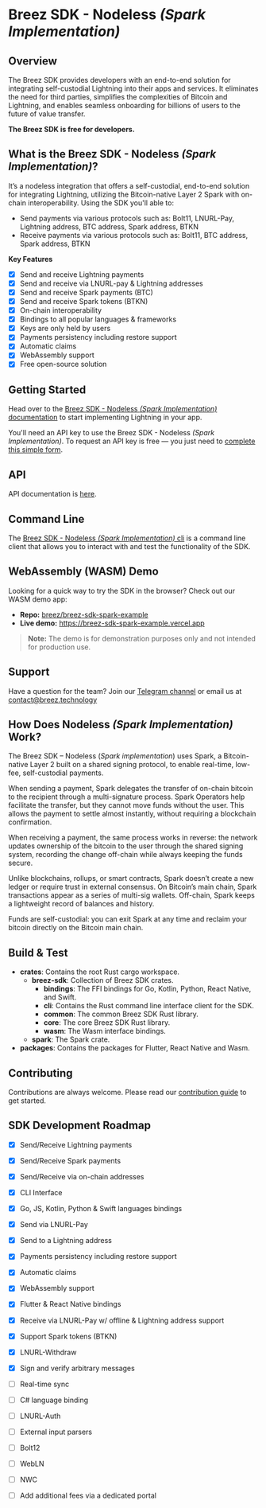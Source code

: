 # Breez SDK - Nodeless *(Spark Implementation)*

## **Overview**

The Breez SDK provides developers with an end-to-end solution for integrating self-custodial Lightning into their apps and services.
It eliminates the need for third parties, simplifies the complexities of Bitcoin and Lightning, and enables seamless onboarding for billions of users to the future of value transfer.

**The Breez SDK is free for developers.**


## **What is the Breez SDK - Nodeless *(Spark Implementation)*?**

It’s a nodeless integration that offers a self-custodial, end-to-end solution for integrating Lightning, utilizing the Bitcoin-native Layer 2 Spark with on-chain interoperability. Using the SDK you'll able to:

- Send payments via various protocols such as: Bolt11, LNURL-Pay, Lightning address, BTC address, Spark address, BTKN
- Receive payments via various protocols such as: Bolt11, BTC address, Spark address, BTKN

**Key Features**
- [x] Send and receive Lightning payments
- [x] Send and receive via LNURL-pay & Lightning addresses 
- [x] Send and receive Spark payments (BTC)
- [x] Send and receive Spark tokens (BTKN)
- [x] On-chain interoperability
- [x] Bindings to all popular languages & frameworks
- [x] Keys are only held by users
- [x] Payments persistency including restore support
- [x] Automatic claims
- [x] WebAssembly support
- [x] Free open-source solution

## Getting Started 

Head over to the [Breez SDK - Nodeless *(Spark Implementation)* documentation](https://sdk-doc-spark.breez.technology/) to start implementing Lightning in your app.

You'll need an API key to use the Breez SDK - Nodeless *(Spark Implementation)*. To request an API key is free — you just need to [complete this simple form](https://breez.technology/request-api-key/#contact-us-form-sdk).


## **API**

API documentation is [here](https://breez.github.io/spark-sdk/breez_sdk_spark/index.html).


## **Command Line**

The [Breez SDK - Nodeless *(Spark Implementation)* cli](https://github.com/breez/spark-sdk/tree/main/crates/breez-sdk/cli) is a command line client that allows you to interact with and test the functionality of the SDK.

## WebAssembly (WASM) Demo

Looking for a quick way to try the SDK in the browser? Check out our WASM demo app:

- **Repo:** [breez/breez-sdk-spark-example](https://github.com/breez/breez-sdk-spark-example)  
- **Live demo:** https://breez-sdk-spark-example.vercel.app  

> **Note:** The demo is for demonstration purposes only and not intended for production use.

## **Support**

Have a question for the team? Join our [Telegram channel](https://t.me/breezsdk) or email us at [contact@breez.technology](mailto:contact@breez.technology)
 

## How Does Nodeless *(Spark Implementation)* Work?

The Breez SDK – Nodeless (*Spark implementation*) uses Spark, a Bitcoin-native Layer 2 built on a shared signing protocol, to enable real-time, low-fee, self-custodial payments.

When sending a payment, Spark delegates the transfer of on-chain bitcoin to the recipient through a multi-signature process.
Spark Operators help facilitate the transfer, but they cannot move funds without the user. This allows the payment to settle almost instantly, without requiring a blockchain confirmation.

When receiving a payment, the same process works in reverse: the network updates ownership of the bitcoin to the user through the shared signing system, recording the change off-chain while always keeping the funds secure.

Unlike blockchains, rollups, or smart contracts, Spark doesn’t create a new ledger or require trust in external consensus.
On Bitcoin’s main chain, Spark transactions appear as a series of multi-sig wallets. Off-chain, Spark keeps a lightweight record of balances and history.

Funds are self-custodial: you can exit Spark at any time and reclaim your bitcoin directly on the Bitcoin main chain.


## **Build & Test**

- **crates**: Contains the root Rust cargo workspace.
    - **breez-sdk**: Collection of Breez SDK crates.
        - **bindings**: The FFI bindings for Go, Kotlin, Python, React Native, and Swift.
        - **cli**: Contains the Rust command line interface client for the SDK.
        - **common**: The common Breez SDK Rust library.
        - **core**: The core Breez SDK Rust library.
        - **wasm**: The Wasm interface bindings.        
    - **spark**: The Spark crate.
- **packages**: Contains the packages for Flutter, React Native and Wasm.


## **Contributing**

Contributions are always welcome. Please read our [contribution guide](CONTRIBUTING.md) to get started.


## **SDK Development Roadmap**

- [x] Send/Receive Lightning payments
- [x] Send/Receive Spark payments
- [x] Send/Receive via on-chain addresses
- [x] CLI Interface
- [x] Go, JS, Kotlin, Python & Swift languages bindings
- [x] Send via LNURL-Pay
- [x] Send to a Lightning address
- [x] Payments persistency including restore support
- [x] Automatic claims 
- [x] WebAssembly support
- [x] Flutter & React Native bindings 
- [x] Receive via LNURL-Pay w/ offline & Lightning address support
- [x] Support Spark tokens (BTKN)
- [x] LNURL-Withdraw
- [x] Sign and verify arbitrary messages 
- [ ] Real-time sync
- [ ] C# language binding
- [ ] LNURL-Auth
- [ ] External input parsers
- [ ] Bolt12 
- [ ] WebLN
- [ ] NWC
- [ ]  Add additional fees via a dedicated portal



